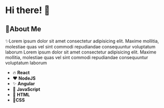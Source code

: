 # Hi there! 👏

## 🚀About Me

✨Lorem ipsum dolor sit amet consectetur adipisicing elit. Maxime mollitia, molestiae quas vel sint commodi repudiandae consequuntur voluptatum laborum Lorem ipsum dolor sit amet consectetur adipisicing elit. Maxime mollitia, molestiae quas vel sint commodi repudiandae consequuntur voluptatum laborum

- 🔥  **React**
- ❤  **NodeJS**
- ✨ **Angular**
- 👑 **JavaScript**
- 🥈 **HTML**
- 💖**CSS** 

